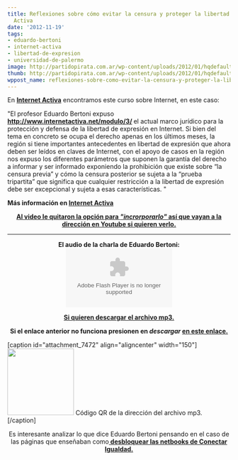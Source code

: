 ```yaml
---
title: Reflexiones sobre cómo evitar la censura y proteger la libertad de expresión-Internet
  Activa
date: '2012-11-19'
tags:
- eduardo-bertoni
- internet-activa
- libertad-de-expresion
- universidad-de-palermo
image: http://partidopirata.com.ar/wp-content/uploads/2012/01/hqdefault.jpg
thumb: http://partidopirata.com.ar/wp-content/uploads/2012/01/hqdefault-150x150.jpg
wppost_name: reflexiones-sobre-como-evitar-la-censura-y-proteger-la-libertad-de-expresion-internet-activa
---
```


En <strong><a href="http://www.internetactiva.net/Reflexiones%20sobre%20c%C3%B3mo%20evitar%20la%20censura%20y%20proteger%20la%20libertad%20de%20expresi%C3%B3n" target="_blank">Internet Activa</a></strong> encontramos este curso sobre Internet, en este caso:

"El profesor Eduardo Bertoni expuso <strong><a href="http://www.internetactiva.net/modulo/3/" target="_blank">http://www.internetactiva.net/modulo/3/</a> </strong>el actual marco jurídico para la protección y defensa de la libertad de expresión en Internet. Si bien del tema en concreto se ocupa el derecho apenas en los últimos meses, la región si tiene importantes antecedentes en libertad de expresión que ahora deben ser leídos en claves de Internet, con el apoyo de casos en la región nos expuso los diferentes parámetros que suponen la garantía del derecho a informar y ser informado exponiendo la prohibición que existe sobre “la censura previa” y cómo la censura posterior se sujeta a la “prueba tripartita” que significa que cualquier restricción a la libertad de expresión debe ser excepcional y sujeta a esas características. "

<strong>Más información en <a href="http://www.internetactiva.net/Reflexiones%20sobre%20c%C3%B3mo%20evitar%20la%20censura%20y%20proteger%20la%20libertad%20de%20expresi%C3%B3n" target="_blank">Internet Activa</a></strong>
<p style="text-align: center;"><strong><a href="http://www.youtube.com/watch?v=jBaZq2WyIXs&amp;feature=share&amp;list=ULjBaZq2WyIXs" target="_blank">Al video le quitaron la opción para <em>"incrorporarlo"</em> así que vayan a la dirección en Youtube si quieren verlo.</a></strong></p>


<hr />

<center>
<strong>El audio de la charla de Eduardo Bertoni:</strong></center><center>
<object id="player1582019" width="240" height="133" classid="clsid:d27cdb6e-ae6d-11cf-96b8-444553540000" codebase="http://download.macromedia.com/pub/shockwave/cabs/flash/swflash.cab#version=6,0,40,0"><param name="AllowScriptAccess" value="always" /><param name="allowFullScreen" value="true" /><param name="wmode" value="transparent" /><param name="src" value="http://www.ivoox.com/playerivoox_ee_1582019_1.html" /><param name="allowfullscreen" value="true" /><param name="allowscriptaccess" value="always" /><embed id="player1582019" width="240" height="133" type="application/x-shockwave-flash" src="http://www.ivoox.com/playerivoox_ee_1582019_1.html" AllowScriptAccess="always" allowFullScreen="true" wmode="transparent" allowfullscreen="true" allowscriptaccess="always" /></object></center>
<p style="text-align: center;"><strong><a href="http://www.ivoox.com/reflexiones-sobre-como-evitar-censura-proteger_md_1582019_1.mp3" target="_blank">Si quieren descargar el archivo mp3.</a></strong></p>
<p style="text-align: center;"><strong>Si el enlace anterior no funciona presionen en <em>descargar</em> <a href="http://www.ivoox.com/reflexiones-sobre-como-evitar-censura-proteger-audios-mp3_rf_1582019_1.html" target="_blank"> en este enlace.</a></strong></p>


[caption id="attachment_7472" align="aligncenter" width="150"]<a href="http://partidopirata.com.ar/wp-content/uploads/2012/11/chart8.png"><img class="size-full wp-image-7472" title="chart" src="http://partidopirata.com.ar/wp-content/uploads/2012/11/chart8.png" alt="" width="150" height="150" /></a> Código QR de la dirección del archivo mp3.[/caption]
<p style="text-align: center;">Es interesante analizar lo que dice Eduardo Bertoni pensando en el caso de las páginas que enseñaban como<strong><a href="http://partidopirata.com.ar/7349/la-informacion-sigue-queriendo-ser-libre-sobre-la-censura-a-las-paginas-que-explicaban-como-desbloquear-netbooks"> desbloquear las netbooks de Conectar Igualdad.</a></strong></p>
<p style="text-align: center;"></p>
